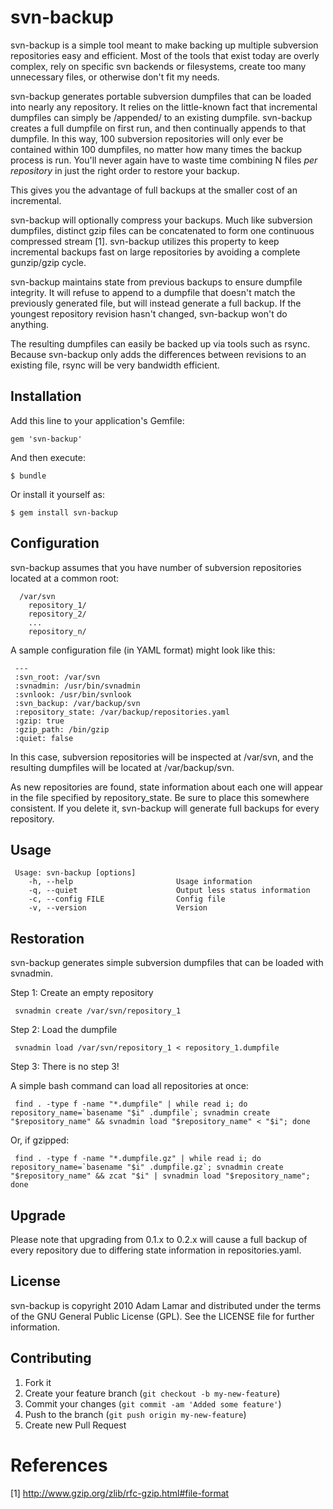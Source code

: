 # svn-backup

svn-backup is a simple tool meant to make backing up multiple subversion
repositories easy and efficient. Most of the tools that exist today are
overly complex, rely on specific svn backends or filesystems, create too
many unnecessary files, or otherwise don't fit my needs.

svn-backup generates portable subversion dumpfiles that can be loaded
into nearly any repository. It relies on the little-known fact that
incremental dumpfiles can simply be /appended/ to an existing dumpfile.
svn-backup creates a full dumpfile on first run, and then continually
appends to that dumpfile. In this way, 100 subversion repositories will only
ever be contained within 100 dumpfiles, no matter how many times the backup
process is run. You'll never again have to waste time combining N files
*per repository* in just the right order to restore your backup.

This gives you the advantage of full backups at the smaller cost of an
incremental.

svn-backup will optionally compress your backups. Much like subversion
dumpfiles, distinct gzip files can be concatenated to form one continuous
compressed stream [1]. svn-backup utilizes this property to keep incremental
backups fast on large repositories by avoiding a complete gunzip/gzip cycle.

svn-backup maintains state from previous backups to ensure dumpfile
integrity. It will refuse to append to a dumpfile that doesn't match
the previously generated file, but will instead generate a full
backup. If the youngest repository revision hasn't changed, svn-backup won't
do anything.

The resulting dumpfiles can easily be backed up via tools such as rsync.
Because svn-backup only adds the differences between revisions to an
existing file, rsync will be very bandwidth efficient.

## Installation

Add this line to your application's Gemfile:

    gem 'svn-backup'

And then execute:

    $ bundle

Or install it yourself as:

    $ gem install svn-backup

## Configuration

svn-backup assumes that you have number of subversion repositories
located at a common root:

```
  /var/svn
    repository_1/
    repository_2/
    ...
    repository_n/
```

A sample configuration file (in YAML format) might look like this:

```
 ---
 :svn_root: /var/svn
 :svnadmin: /usr/bin/svnadmin
 :svnlook: /usr/bin/svnlook
 :svn_backup: /var/backup/svn
 :repository_state: /var/backup/repositories.yaml
 :gzip: true
 :gzip_path: /bin/gzip
 :quiet: false
```

In this case, subversion repositories will be inspected at /var/svn, and the
resulting dumpfiles will be located at /var/backup/svn.

As new repositories are found, state information about each one will appear in
the file specified by repository_state. Be sure to place this somewhere
consistent. If you delete it, svn-backup will generate full backups for every
repository.

## Usage

```
 Usage: svn-backup [options]
    -h, --help                       Usage information
    -q, --quiet                      Output less status information
    -c, --config FILE                Config file
    -v, --version                    Version
```

## Restoration

svn-backup generates simple subversion dumpfiles that can be loaded with
svnadmin.

Step 1: Create an empty repository
```
 svnadmin create /var/svn/repository_1
```
Step 2: Load the dumpfile
```
 svnadmin load /var/svn/repository_1 < repository_1.dumpfile
```
Step 3: There is no step 3!

A simple bash command can load all repositories at once:
```
 find . -type f -name "*.dumpfile" | while read i; do repository_name=`basename "$i" .dumpfile`; svnadmin create "$repository_name" && svnadmin load "$repository_name" < "$i"; done
```
Or, if gzipped:
```
 find . -type f -name "*.dumpfile.gz" | while read i; do repository_name=`basename "$i" .dumpfile.gz`; svnadmin create "$repository_name" && zcat "$i" | svnadmin load "$repository_name"; done
```
## Upgrade

Please note that upgrading from 0.1.x to 0.2.x will cause a full backup
of every repository due to differing state information in repositories.yaml.

## License
svn-backup is copyright 2010 Adam Lamar and distributed under the terms of
the GNU General Public License (GPL).  See the LICENSE file for further
information.

## Contributing

1. Fork it
2. Create your feature branch (`git checkout -b my-new-feature`)
3. Commit your changes (`git commit -am 'Added some feature'`)
4. Push to the branch (`git push origin my-new-feature`)
5. Create new Pull Request

# References

[1] http://www.gzip.org/zlib/rfc-gzip.html#file-format

